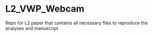# L2_VWP_Webcam
Repo for L2 paper that contains all necessary files to reproduce the analyses and manuscript
